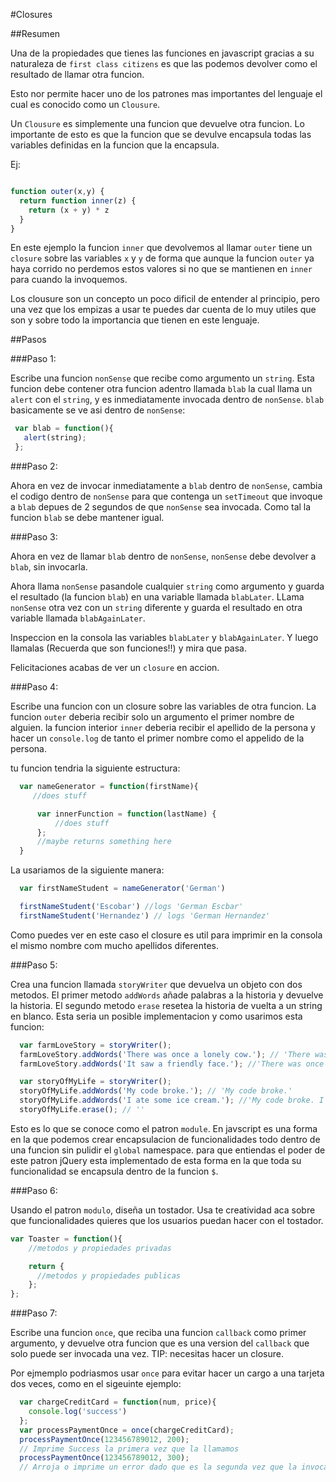#Closures

##Resumen

Una de la propiedades que tienes las funciones en javascript gracias a su naturaleza de `first class citizens` es que las podemos devolver como el resultado de llamar otra funcion.

Esto nor permite hacer uno de los patrones mas importantes del lenguaje el cual es conocido como un `Clousure`.

Un `Clousure` es simplemente una funcion que devuelve otra funcion. Lo importante de esto es que la funcion que se devulve encapsula todas las variables definidas en la funcion que la encapsula.

Ej:

``` javascript

function outer(x,y) {
  return function inner(z) {
    return (x + y) * z
  }
}

```

En este ejemplo la funcion `inner` que devolvemos al llamar `outer` tiene un `closure` sobre las variables `x` y `y` de forma que aunque la funcion `outer` ya haya corrido no perdemos estos valores si no que se mantienen en `inner` para cuando la invoquemos.

Los clousure son un concepto un poco dificil de entender al principio, pero una vez que los empizas a usar te puedes dar cuenta de lo muy utiles que son y sobre todo la importancia que tienen en este lenguaje.

##Pasos

###Paso 1:

Escribe una funcion `nonSense` que recibe como argumento un `string`. Esta funcion debe contener otra funcion adentro llamada `blab` la cual llama un `alert` con el `string`, y es inmediatamente invocada dentro de `nonSense`. `blab` basicamente se ve asi dentro de `nonSense`:


```javascript
 var blab = function(){
   alert(string);
 };
```

###Paso 2:

Ahora en vez de invocar inmediatamente a `blab` dentro de `nonSense`, cambia el codigo dentro de `nonSense` para que contenga un `setTimeout` que invoque a `blab` depues de 2 segundos de que `nonSense` sea invocada. Como tal la funcion `blab` se debe mantener igual.

###Paso 3:

Ahora en vez de llamar `blab` dentro de `nonSense`, `nonSense` debe devolver a `blab`, sin invocarla.

Ahora llama `nonSense` pasandole cualquier `string` como argumento y guarda el resultado (la funcion `blab`) en una variable llamada `blabLater`. LLama `nonSense` otra vez con un `string` diferente y guarda el resultado en otra variable llamada `blabAgainLater`.

Inspeccion en la consola las variables `blabLater` y `blabAgainLater`. Y luego llamalas (Recuerda que son funciones!!) y mira que pasa.

Felicitaciones acabas de ver un `closure` en accion.

###Paso 4:

Escribe una funcion con un closure sobre las variables de otra funcion. La funcion `outer` deberia recibir solo un argumento el primer nombre de alguien. la funcion interior `inner` deberia recibir el apellido de la persona y  hacer un `console.log` de tanto el primer nombre como el appelido de la persona.

tu funcion tendria la siguiente estructura:

```javascript
  var nameGenerator = function(firstName){
     //does stuff

      var innerFunction = function(lastName) {
          //does stuff
      };
      //maybe returns something here
  }
```

La usariamos de la siguiente manera:

```javascript
  var firstNameStudent = nameGenerator('German')

  firstNameStudent('Escobar') //logs 'German Escbar'
  firstNameStudent('Hernandez') // logs 'German Hernandez'
```

Como puedes ver en este caso el closure es util para imprimir en la consola el mismo nombre com mucho apellidos diferentes.

###Paso 5:

Crea una funcion llamada `storyWriter` que devuelva un objeto con dos metodos. El primer metodo `addWords` añade palabras a la historia y devuelve la historia. El segundo metodo `erase` resetea la historia de vuelta a un string en blanco. Esta seria un posible implementacion y como usarimos esta funcion:

```javascript
  var farmLoveStory = storyWriter();
  farmLoveStory.addWords('There was once a lonely cow.'); // 'There was once a lonely cow.'
  farmLoveStory.addWords('It saw a friendly face.'); //'There was once a lonely cow. It saw a friendly face.'

  var storyOfMyLife = storyWriter();
  storyOfMyLife.addWords('My code broke.'); // 'My code broke.'
  storyOfMyLife.addWords('I ate some ice cream.'); //'My code broke. I ate some ice cream.'
  storyOfMyLife.erase(); // ''
```

Esto es lo que se conoce como el patron `module`. En javscript es una forma en la que podemos crear encapsulacion de funcionalidades todo dentro de una funcion sin pulidir el `global` namespace. para que entiendas el poder de este patron jQuery esta implementado de esta forma en la que toda su funcionalidad se encapsula dentro de la funcion `$`.

###Paso 6:

Usando el patron `modulo`, diseña un tostador. Usa te creatividad aca sobre que funcionalidades quieres que los usuarios puedan hacer con el tostador.

```javascript
var Toaster = function(){
    //metodos y propiedades privadas

    return {
      //metodos y propiedades publicas
    };
};
```

###Paso 7:

Escribe una funcion `once`, que reciba una funcion `callback` como primer argumento, y devuelve otra funcion que es una version del `callback` que solo puede ser invocada una vez. TIP: necesitas hacer un closure.

Por ejmemplo podriasmos usar `once` para evitar hacer un cargo a una tarjeta dos veces, como en el sigeuinte ejemplo:

```javascript
  var chargeCreditCard = function(num, price){
    console.log('success')
  };
  var processPaymentOnce = once(chargeCreditCard);
  processPaymentOnce(123456789012, 200);
  // Imprime Success la primera vez que la llamamos
  processPaymentOnce(123456789012, 300);
  // Arroja o imprime un error dado que es la segunda vez que la invocamos




